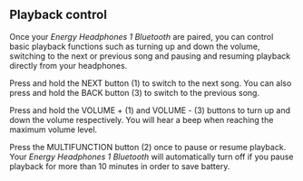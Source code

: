 ## Playback control

Once your *Energy Headphones 1 Bluetooth* are paired, you can control basic playback functions such as turning up and down the volume, switching to the next or previous song and pausing and resuming playback directly from your headphones.

Press and hold the NEXT button (1) to switch to the next song. You can also press and hold the BACK button (3) to switch to the previous song.

Press and hold the VOLUME + (1) and VOLUME - (3) buttons to turn up and down the volume respectively. You will hear a beep when reaching the maximum volume level.

Press the MULTIFUNCTION button (2) once to pause or resume playback. Your *Energy Headphones 1 Bluetooth* will automatically turn off if you pause playback for more than 10 minutes in order to save battery. 


